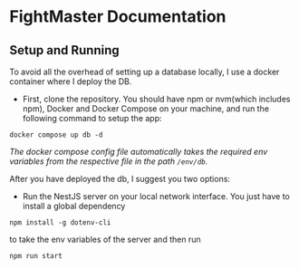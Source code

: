 # FightMaster Documentation

## Setup and Running

To avoid all the overhead of setting up a database locally, I use a docker container where
I deploy the DB. 
- First, clone the repository.
You should have npm or nvm(which includes npm), Docker and Docker Compose on your machine, and run the following command to setup the app:

`docker compose up db -d`

*The docker compose config file automatically takes the required env variables from the respective file in the
path `/env/db`.*

After you have deployed the db, I suggest you two options:

- Run the NestJS server on your local network interface. You just have to install
a global dependency

`npm install -g dotenv-cli`

to take the env variables of the server and then run 

`npm run start`

